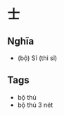 # 士

## Nghĩa
* (bộ) Sĩ (thi sĩ)

## Tags
* bộ thủ
* bộ thủ 3 nét

<script>window.HANZI_FIELD='士';</script>
